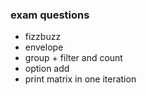 ### exam questions

- fizzbuzz
- envelope
- group + filter and count
- option add
- print matrix in one iteration
